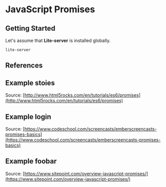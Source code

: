 # JavaScript Promises

## Getting Started
Let's assume that **Lite-server** is installed globally.

```
lite-server
```

## References

## Example stoies
Source: [http://www.html5rocks.com/en/tutorials/es6/promises](http://www.html5rocks.com/en/tutorials/es6/promises)

## Example login
Source: [https://www.codeschool.com/screencasts/emberscreencasts-promises-basics](https://www.codeschool.com/screencasts/emberscreencasts-promises-basics)

## Example foobar
Source: [https://www.sitepoint.com/overview-javascript-promises/](https://www.sitepoint.com/overview-javascript-promises/)

